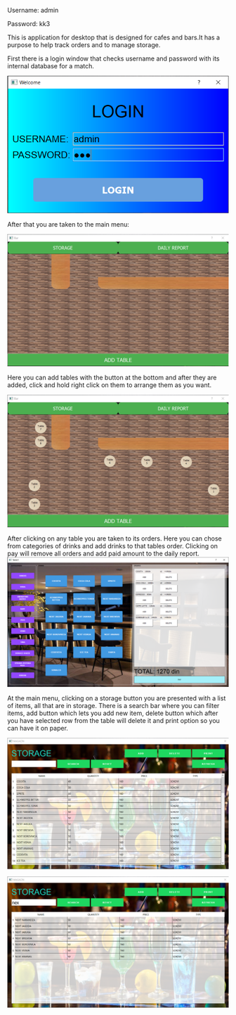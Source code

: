 Username: admin

Password: kk3


This is application for desktop that is designed for cafes and bars.It has a purpose to help track orders and to manage storage.

First there is a login window that checks username and password with its internal database for a match.

![](info/login_screen.png)

After that you are taken to the main menu:

![](info/main_menu_empty.png)

Here you can add tables with the button at the bottom and after they are added, click and hold right click on them to arrange them as you want.

![](info/main_menu_tables.png)

After clicking on any table you are taken to its orders. Here you can chose from categories of drinks and add drinks to that tables order. Clicking on pay will remove all orders and add paid amount to the daily report.
![](info/table_orders.png)

At the main menu, clicking on a storage button you are presented with a list of items, all that are in storage. There is a search bar where you can filter items, add button which lets you add new item, delete button which after you have selected row from the table will delete it and print option so you can have it on paper.

![](info/storage.png)

![](info/storage_search.png)
